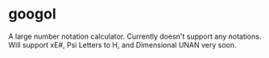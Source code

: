 # googol
A large number notation calculator.
Currently doesn't support any notations. Will support xE#, Psi Letters to H, and Dimensional UNAN very soon.
